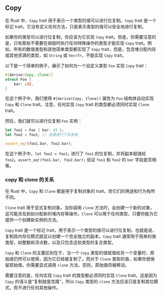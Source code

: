 ## Copy

在 Rust 中，`Copy` trait 用于表示一个类型的值可以进行位复制。`Copy` trait 是一个标记 trait，它没有定义任何方法，只是表示类型的值可以安全地进行复制。

如果你的类型可以进行位复制，你应该为它实现 `Copy` trait。但是，你需要注意的是，只有那些不需要在销毁时执行任何特殊操作的类型才能实现 `Copy` trait。例如，所有的数值类型和其他简单类型都实现了 `Copy` trait，但是，包含堆分配内存或其他资源的类型，如 `String` 或 `Vec<T>`，不能实现 `Copy` trait。

以下是一个简单的例子，展示了如何为一个自定义类型 `Foo` 实现 `Copy` trait：

```rust
#[derive(Copy, Clone)]
struct Foo {
    bar: i32,
}
```

在这个例子中，我们使用 `#[derive(Copy, Clone)]` 属性为 `Foo` 结构体自动实现 `Copy` 和 `Clone` trait。注意，任何实现 `Copy` trait 的类型都必须同时实现 `Clone` trait。

然后，我们就可以进行位复制 `Foo` 实例：

```rust
let foo1 = Foo { bar: 42 };
let foo2 = foo1; // 这里进行了位复制

assert_eq!(foo1.bar, foo2.bar);
```

在这个例子中，`let foo2 = foo1;` 进行了 `foo1` 的位复制，并将副本赋值给 `foo2`。`assert_eq!(foo1.bar, foo2.bar);` 验证 `foo1` 和 `foo2` 的 `bar` 字段是否相等。

### copy 和 clone 的关系

在 Rust 中，`Copy` 和 `Clone` 都是用于复制对象的 trait，但它们的用途和行为有所不同。

`Clone` trait 用于显式复制对象。当你调用 `clone` 方法时，会创建一个新的对象，这可能涉及到如分配新的堆内存等操作。`Clone` 可以用于任何类型，只要你能为它提供一个创建新实例的方法。

`Copy` trait 是一个标记 trait，用于表示一个类型的值可以进行位复制，也就是说，复制其内存位模式就足以创建一个完全独立的副本。`Copy` trait 通常用于简单的值类型，如整数和浮点数，以及只包含这些类型的复合类型。

`Copy` 和 `Clone` 的主要区别在于，当一个 `Copy` 类型的值赋值给另一个变量时，原始值仍然可以使用，因为它已经被复制了。而对于 `Clone` 类型的值，如果你想保留原始值，你需要显式调用 `clone` 方法，否则，原始值将被移动。

需要注意的是，任何实现 `Copy` trait 的类型都必须同时实现 `Clone` trait。这是因为 `Copy` 的语义是“复制就是克隆”，所以 `Copy` 类型的 `clone` 方法应该只是复制其位模式，而不进行任何其他操作。
